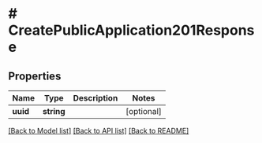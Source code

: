 # # CreatePublicApplication201Response

## Properties

Name | Type | Description | Notes
------------ | ------------- | ------------- | -------------
**uuid** | **string** |  | [optional]

[[Back to Model list]](../../README.md#models) [[Back to API list]](../../README.md#endpoints) [[Back to README]](../../README.md)
